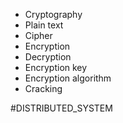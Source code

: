 - Cryptography
- Plain text
- Cipher
- Encryption
- Decryption
- Encryption key
- Encryption algorithm
- Cracking

#DISTRIBUTED_SYSTEM 